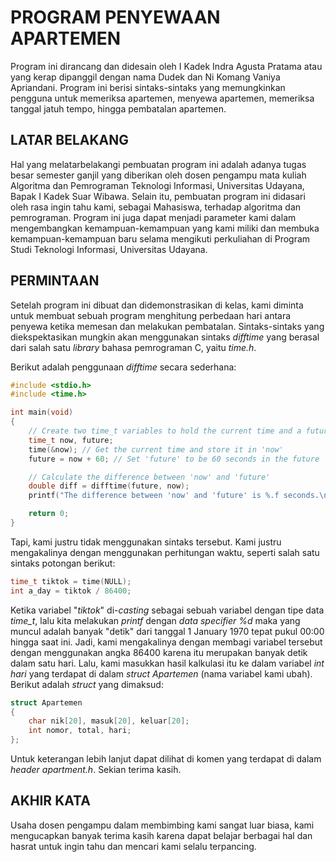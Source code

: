 # PROGRAM PENYEWAAN APARTEMEN

Program ini dirancang dan didesain oleh I Kadek Indra Agusta Pratama atau yang kerap dipanggil dengan nama Dudek dan Ni Komang Vaniya Apriandani. Program ini berisi sintaks-sintaks yang memungkinkan pengguna untuk memeriksa apartemen, menyewa apartemen, memeriksa tanggal jatuh tempo, hingga pembatalan apartemen.

## LATAR BELAKANG

Hal yang melatarbelakangi pembuatan program ini adalah adanya tugas besar semester ganjil yang diberikan oleh dosen pengampu mata kuliah Algoritma dan Pemrograman Teknologi Informasi, Universitas Udayana, Bapak I Kadek Suar Wibawa. Selain itu, pembuatan program ini didasari oleh rasa ingin tahu kami, sebagai Mahasiswa, terhadap algoritma dan pemrograman. Program ini juga dapat menjadi parameter kami dalam mengembangkan kemampuan-kemampuan yang kami miliki dan membuka kemampuan-kemampuan baru selama mengikuti perkuliahan di Program Studi Teknologi Informasi, Universitas Udayana.

## PERMINTAAN

Setelah program ini dibuat dan didemonstrasikan di kelas, kami diminta untuk membuat sebuah program menghitung perbedaan hari antara penyewa ketika memesan dan melakukan pembatalan. Sintaks-sintaks yang diekspektasikan mungkin akan menggunakan sintaks *difftime* yang berasal dari salah satu *library* bahasa pemrograman C, yaitu *time.h*.

Berikut adalah penggunaan *difftime* secara sederhana:

```C
#include <stdio.h>
#include <time.h>

int main(void)
{
    // Create two time_t variables to hold the current time and a future time
    time_t now, future;
    time(&now); // Get the current time and store it in 'now'
    future = now + 60; // Set 'future' to be 60 seconds in the future

    // Calculate the difference between 'now' and 'future'
    double diff = difftime(future, now);
    printf("The difference between 'now' and 'future' is %.f seconds.\n", diff);

    return 0;
}
```

Tapi, kami justru tidak menggunakan sintaks tersebut. Kami justru mengakalinya dengan menggunakan perhitungan waktu, seperti salah satu sintaks potongan berikut:

```C
time_t tiktok = time(NULL);
int a_day = tiktok / 86400;
```

Ketika variabel "*tiktok*" di-*casting* sebagai sebuah variabel dengan tipe data *time_t*, lalu kita melakukan *printf* dengan *data specifier* *%d* maka yang muncul adalah banyak "detik" dari tanggal 1 January 1970 tepat pukul 00:00 hingga saat ini. Jadi, kami mengakalinya dengan membagi variabel tersebut dengan menggunakan angka 86400 karena itu merupakan banyak detik dalam satu hari. Lalu, kami masukkan hasil kalkulasi itu ke dalam variabel *int hari* yang terdapat di dalam *struct Apartemen* (nama variabel kami ubah). Berikut adalah *struct* yang dimaksud:

```C
struct Apartemen
{
    char nik[20], masuk[20], keluar[20];
    int nomor, total, hari;
};
```

Untuk keterangan lebih lanjut dapat dilihat di komen yang terdapat di dalam *header* *apartment.h*. Sekian terima kasih.

## AKHIR KATA

Usaha dosen pengampu dalam membimbing kami sangat luar biasa, kami mengucapkan banyak terima kasih karena dapat belajar berbagai hal dan hasrat untuk ingin tahu dan mencari kami selalu terpancing.
